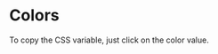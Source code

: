 # Colors

To copy the CSS variable, just click on the color value.

<br>

<script lang="ts" setup>
import OnyxColorPalettes from "./.vitepress/components/OnyxColorPalettes.vue";
import ColorThemeDefinition from "./.vitepress/components/ColorThemeDefinition.vue"
</script>

<OnyxColorPalettes />
<ColorThemeDefinition />
